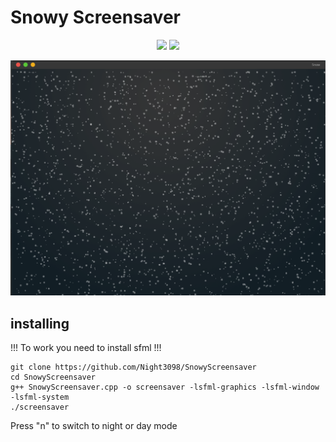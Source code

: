 <p align="center"><h1>Snowy Screensaver</h1></p>

<p align="center">
<img src="https://img.shields.io/badge/Manjaro-35BF5C?style=for-the-badge&logo=Manjaro&logoColor=white" />
<img src="https://img.shields.io/badge/c++-%2300599C.svg?style=for-the-badge&logo=c%2B%2B&logoColor=white" />
<p align="center"><img src="screen.png" alt="night3098" /></p>

<h2>installing</h2>

!!! To work you need to install sfml !!!

~~~
git clone https://github.com/Night3098/SnowyScreensaver
cd SnowyScreensaver
g++ SnowyScreensaver.cpp -o screensaver -lsfml-graphics -lsfml-window -lsfml-system
./screensaver
~~~

Press "n" to switch to night or day mode
